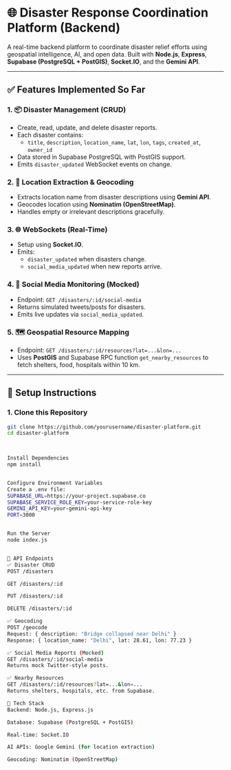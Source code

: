 # 🌐 Disaster Response Coordination Platform (Backend)

A real-time backend platform to coordinate disaster relief efforts using geospatial intelligence, AI, and open data. Built with **Node.js**, **Express**, **Supabase (PostgreSQL + PostGIS)**, **Socket.IO**, and the **Gemini API**.

---

## ✅ Features Implemented So Far

### 1. 📦 Disaster Management (CRUD)
- Create, read, update, and delete disaster reports.
- Each disaster contains:
  - `title`, `description`, `location_name`, `lat`, `lon`, `tags`, `created_at`, `owner_id`
- Data stored in Supabase PostgreSQL with PostGIS support.
- Emits `disaster_updated` WebSocket events on change.

### 2. 📍 Location Extraction & Geocoding
- Extracts location name from disaster descriptions using **Gemini API**.
- Geocodes location using **Nominatim (OpenStreetMap)**.
- Handles empty or irrelevant descriptions gracefully.

### 3. 🌐 WebSockets (Real-Time)
- Setup using **Socket.IO**.
- Emits:
  - `disaster_updated` when disasters change.
  - `social_media_updated` when new reports arrive.

### 4. 📢 Social Media Monitoring (Mocked)
- Endpoint: `GET /disasters/:id/social-media`
- Returns simulated tweets/posts for disasters.
- Emits live updates via `social_media_updated`.

### 5. 🗺️ Geospatial Resource Mapping
- Endpoint: `GET /disasters/:id/resources?lat=...&lon=...`
- Uses **PostGIS** and Supabase RPC function `get_nearby_resources` to fetch shelters, food, hospitals within 10 km.

---

## 🔧 Setup Instructions

### 1. Clone this Repository
```bash
git clone https://github.com/yourusername/disaster-platform.git
cd disaster-platform
 


Install Dependencies
npm install


Configure Environment Variables
Create a .env file:
SUPABASE_URL=https://your-project.supabase.co
SUPABASE_SERVICE_ROLE_KEY=your-service-role-key
GEMINI_API_KEY=your-gemini-api-key
PORT=3000


Run the Server
node index.js


📌 API Endpoints
✅ Disaster CRUD
POST /disasters

GET /disasters/:id

PUT /disasters/:id

DELETE /disasters/:id

✅ Geocoding
POST /geocode
Request: { description: "Bridge collapsed near Delhi" }
Response: { location_name: "Delhi", lat: 28.61, lon: 77.23 }

✅ Social Media Reports (Mocked)
GET /disasters/:id/social-media
Returns mock Twitter-style posts.

✅ Nearby Resources
GET /disasters/:id/resources?lat=...&lon=...
Returns shelters, hospitals, etc. from Supabase.

🧩 Tech Stack
Backend: Node.js, Express.js

Database: Supabase (PostgreSQL + PostGIS)

Real-time: Socket.IO

AI APIs: Google Gemini (for location extraction)

Geocoding: Nominatim (OpenStreetMap)



